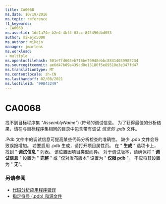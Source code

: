 ```yaml
---
title: CA0068
ms.date: 10/19/2016
ms.topic: reference
f1_keywords:
- CA0068
ms.assetid: 1dd1a74e-b2e4-4bf4-83cc-845496dbd053
author: mikejo5000
ms.author: mikejo
manager: jmartens
ms.workload:
- multiple
ms.openlocfilehash: 501e7fd603eb716be70948ebbc88414039985234
ms.sourcegitcommit: ae6d47b09a439cd0e13180f5e89510e3e347fd47
ms.translationtype: MT
ms.contentlocale: zh-CN
ms.lasthandoff: 02/08/2021
ms.locfileid: "99843249"
---
```

# <a name="ca0068"></a>CA0068

找不到目标程序集 *"AssemblyName"*)  (符号的调试信息。 为了获得最佳的分析结果，请在与目标程序集相同的目录中包含带有调试 *信息的 .pdb* 文件。

.Pdb 文件中的调试信息可提高某些代码分析检查的准确性。 缺少 .pdb 文件会导致误报增加。 若要启用 .pdb 生成，请打开项目属性页。 在 " **生成** " 选项卡上，找到 " **调试信息** " 列表。 该位置因项目类型而异。 对于调试版本，请确保将 " **调试信息** " 设置为 " **完整** " 或 "仅对发布版本" 设置为 "  **仅限 pdb** "。 不应将其设置为 " **无**"。

### <a name="see-also"></a>另请参阅

- [代码分析应用程序错误](../code-quality/code-analysis-application-errors.md)
- [指定符号 (.pdb) 和源文件](../debugger/specify-symbol-dot-pdb-and-source-files-in-the-visual-studio-debugger.md)
